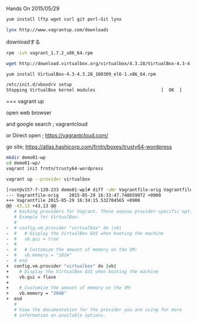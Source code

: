 Hands On 2015/05/29


```bash
yum install lftp wget curl git perl-Git lynx
```

```bash
lynx http://www.vagrantup.com/downloads
```

downloadする
```bash
rpm -ivh vagrant_1.7.2_x86_64.rpm
```

```bash
wget http://download.virtualbox.org/virtualbox/4.3.28/VirtualBox-4.3-4.3.28_100309_el6-1.x86_64.rpm
```

```bash
yum install VirtualBox-4.3-4.3.28_100309_el6-1.x86_64.rpm
```

```bash
/etc/init.d/vboxdrv setup
Stopping VirtualBox kernel modules                         [  OK  ]
```

=== vagrant up

open web browser

and google search ; vagrantcloud

 or Direct open ; https://vagrantcloud.com/


go site; https://atlas.hashicorp.com/frntn/boxes/trusty64-wordpress


```bash
mkdir demo01-wp
cd demo01-wp/
vagrant init frntn/trusty64-wordpress
```

```bash
vagrant up --provider virtualbox
```


```bash
[root@v157-7-120-233 demo01-wp]# diff -uNr Vagrantfile-orig Vagrantfile
--- Vagrantfile-orig	2015-05-29 16:33:47.748659072 +0900
+++ Vagrantfile	2015-05-29 16:34:15.532704565 +0900
@@ -43,13 +43,13 @@
   # backing providers for Vagrant. These expose provider-specific options.
   # Example for VirtualBox:
   #
-  # config.vm.provider "virtualbox" do |vb|
-  #   # Display the VirtualBox GUI when booting the machine
-  #   vb.gui = true
-  #
-  #   # Customize the amount of memory on the VM:
-  #   vb.memory = "1024"
-  # end
+  config.vm.provider "virtualbox" do |vb|
+    # Display the VirtualBox GUI when booting the machine
+    vb.gui = flase
+
+    # Customize the amount of memory on the VM:
+    vb.memory = "2048"
+  end
   #
   # View the documentation for the provider you are using for more
   # information on available options.
```

